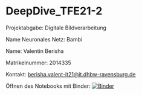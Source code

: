 # DeepDive_TFE21-2

Projektabgabe: Digitale Bildverarbeitung

Name Neuronales Netz: Bambi

Name: Valentin Berisha

Matrikelnummer: 2014335

Kontakt: berisha.valent-it21@it.dhbw-ravensburg.de

Öffnen des Notebooks mit Binder: [![Binder](https://mybinder.org/badge_logo.svg)](https://mybinder.org/v2/gh/valentinberisha/DeepDive_TFE21-2.git/HEAD)
